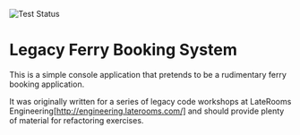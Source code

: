 ![Test Status](../../workflows/test/badge.svg)

# Legacy Ferry Booking System

This is a simple console application that pretends to be a rudimentary ferry booking application.

It was originally written for a series of legacy code workshops at LateRooms Engineering[http://engineering.laterooms.com/] and should provide plenty of material for refactoring exercises.
